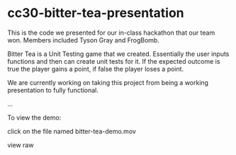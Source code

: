 # cc30-bitter-tea-presentation

This is the code we presented for our in-class hackathon that our team won. Members included Tyson Gray and FrogBomb.

Bitter Tea is a Unit Testing game that we created. Essentially the user inputs functions and then can create unit tests for it. If the expected outcome is true the player gains a point, if false the player loses a point.

We are currently working on taking this project from being a working presentation to fully functional.

...

To view the demo:

click on the file named bitter-tea-demo.mov

view raw
